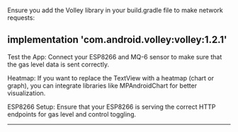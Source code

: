 Ensure you add the Volley library in your build.gradle file to make network requests:

implementation 'com.android.volley:volley:1.2.1'
---------------------------------------------------------------------------------
Test the App: Connect your ESP8266 and MQ-6 sensor to make sure that the gas level data is sent correctly.

Heatmap: If you want to replace the TextView with a heatmap (chart or graph), you can integrate libraries like MPAndroidChart for better visualization.

ESP8266 Setup: Ensure that your ESP8266 is serving the correct HTTP endpoints for gas level and control toggling.

--------------------------------------------------------------------------------------
